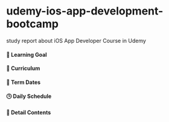 # udemy-ios-app-development-bootcamp
study report about iOS App Developer Course in Udemy

#### :dart: Learning Goal
#### :blue_book: Curriculum
#### :calendar: Term Dates
#### :clock3: Daily Schedule
#### :page_with_curl: Detail Contents
